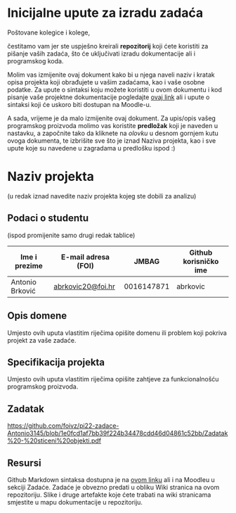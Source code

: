 # Inicijalne upute za izradu zadaća
Poštovane kolegice i kolege, 

čestitamo vam jer ste uspješno kreirali **repozitorij** koji ćete koristiti za pišanje vaših zadaća, što će uključivati izradu dokumentacije ali i programskog koda.

Molim vas izmijenite ovaj dokument kako bi u njega naveli naziv i kratak opisa projekta koji obrađujete u vašim zadaćama, kao i vaše osobne podatke. Za upute o sintaksi koju možete koristiti u ovom dokumentu i kod pisanje vaše projektne dokumentacije pogledajte [ovaj link](https://guides.github.com/features/mastering-markdown/) ali i upute o sintaksi koji će uskoro biti dostupan na Moodle-u. 

A sada, vrijeme je da malo izmijenite ovaj dokument. Za upis/opis vašeg programskog proizvoda molimo vas koristite **predložak** koji je naveden u nastavku, a započnite tako da kliknete na *olovku* u desnom gornjem kutu ovoga dokumenta, te izbrišite sve što je iznad Naziva projekta, kao i sve upute koje su navedene u zagradama u predlošku ispod :) 

# Naziv projekta
(u redak iznad navedite naziv projekta kojeg ste dobili za analizu)

## Podaci o studentu
(ispod promijenite samo drugi redak tablice)

Ime i prezime | E-mail adresa (FOI) | JMBAG | Github korisničko ime
------------  | ------------------- | ----- | ---------------------
Antonio Brković | abrkovic20@foi.hr | 0016147871 | abrkovic


## Opis domene
Umjesto ovih uputa vlastitim riječima opišite domenu ili problem koji pokriva projekt za vaše zadaće. 

## Specifikacija projekta
Umjesto ovih uputa vlastitim riječima opišite zahtjeve za funkcionalnošću programskog proizvoda.

## Zadatak
https://github.com/foivz/pi22-zadace-Antonio3145/blob/1e0fcd1af7bb39f224b34478cdd46d04861c52bb/Zadatak%20-%20sticeni%20objekti.pdf

## Resursi
Github Markdown sintaksa dostupna je na [ovom linku](https://guides.github.com/features/mastering-markdown/) ali i na Moodleu u sekciji Zadaće.
Zadaće je obvezno predati u obliku Wiki stranica na ovom repozitoriju. Slike i druge artefakte koje ćete trabati na wiki stranicama smjestite u mapu dokumentacije u repozitoriju. 

